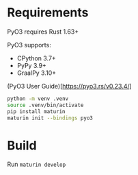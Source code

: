 # Requirements
PyO3 requires Rust 1.63+

PyO3 supports:
- CPython 3.7+
- PyPy 3.9+
- GraalPy 3.10+

(PyO3 User Guide)[https://pyo3.rs/v0.23.4/]

``` sh
python -m venv .venv
source .venv/bin/activate
pip install maturin
maturin init --bindings pyo3
```

# Build
Run `maturin develop`
